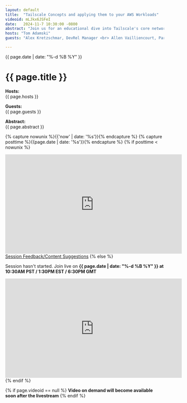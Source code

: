 ```yaml
---
layout: default
title:  "Tailscale Concepts and applying them to your AWS Workloads"
videoid: mLJkx6JSFeI
date:   2024-11-7 10:30:00 -0800
abstract: "Join us for an educational dive into Tailscale's core networking concepts and discover how to effectively implement them across your AWS infrastructure. This live stream bridges the gap between Tailscale's zero-trust networking principles and practical AWS deployments, helping you build more secure and manageable cloud environments."
hosts: "Tom Adamski"
guests: "Alex Kretzschmar, DevRel Manager <br> Allen Vailliencourt, Partner Solutions Engineer" 

---
```

<div class="content-area">
  <span class="date">{{ page.date | date: "%-d %B %Y" }}</span>

  <h1>{{ page.title }}</h1>

  <p><b>Hosts:</b><br>{{ page.hosts }}</p>
  <p><b>Guests:</b><br>{{ page.guests }}</p>
  <div class="abstract">
    <b>Abstract:</b><br>{{ page.abstract }}
  </div>

  {% capture nowunix %}{{'now' | date: '%s'}}{% endcapture %}
  {% capture posttime %}{{page.date | date: '%s'}}{% endcapture %}
  {% if posttime < nowunix %}   
    <div class="video-container">
      <iframe 
        src="https://www.youtube.com/embed/{{ page.videoid }}?autoplay=0" 
        height="315" 
        width="560" 
        allowfullscreen 
        frameborder="0">
    </iframe>
    </div>
    <a href="https://pulse.aws/survey/6ONETCNV" class="button">Session Feedback/Content Suggestions</a>
  {% else %}
    <p>Session hasn't started. Join live on <b>{{ page.date | date: "%-d %B %Y" }} at 10:30AM PST / 1:30PM EST / 6:30PM GMT</b></p>
    <div class="video-container">
      <iframe src="https://player.twitch.tv/?channel=aws&parent=www.theroutingloop.net&parent=127.0.0.1&autoplay=false" height="315" width="560" allowfullscreen="" frameborder="0"></iframe>
    </div>
  {% endif %}

  {% if page.videoid == null %}
    <b>Video on demand will become available soon after the livestream</b>
  {% endif %}
</div>